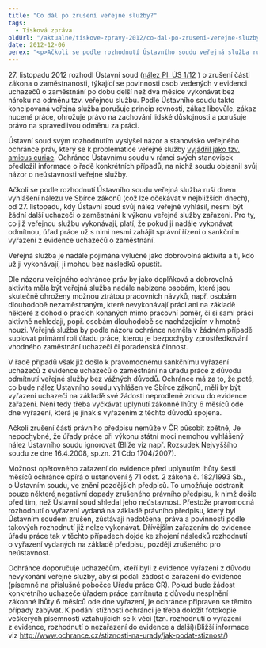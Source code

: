 ```yaml
---
title: "Co dál po zrušení veřejné služby?"
tags:
  - Tisková zpráva
oldUrl: "/aktualne/tiskove-zpravy-2012/co-dal-po-zruseni-verejne-sluzby"
date: 2012-12-06
perex: "<p>Ačkoli se podle rozhodnutí Ústavního soudu veřejná služba ruší dnem vyhlášení nálezu ve Sbírce zákonů (což lze očekávat v nejbližších dnech), od 27. listopadu, kdy Ústavní soud svůj nález veřejně vyhlásil, nesmí být žádní další uchazeči o zaměstnání k výkonu veřejné služby zařazeni.</p>"
---
```


<!-- imported from the old website -->

<p>27. listopadu 2012 rozhodl Ústavní soud (<a title="Otevření do nového okna" href="http://nalus.usoud.cz/Search/GetText.aspx?sz=Pl-1-12_1" target="_blank">nález Pl. ÚS 1/12</a> ) o zrušení části zákona o zaměstnanosti, týkající se povinnosti osob vedených v evidenci uchazečů o zaměstnání po dobu delší než dva měsíce vykonávat bez nároku na odměnu tzv. veřejnou službu. Podle Ústavního soudu takto koncipovaná veřejná služba porušuje princip rovnosti, zákaz libovůle, zákaz nucené práce, ohrožuje právo na zachování lidské důstojnosti a porušuje právo na spravedlivou odměnu za práci.</p><p>Ústavní soud svým rozhodnutím vyslyšel názor a stanovisko veřejného ochránce práv, který se k problematice veřejné služby <a href="https://www.ochrance.cz/zvlastni-opravneni/ustavni-soud/2012-verejna-sluzba/" target="_blank">vyjádřil jako tzv. amicus curiae</a>. Ochránce Ústavnímu soudu v rámci svých stanovisek předložil informace o řadě konkrétních případů, na nichž soudu objasnil svůj názor o neústavnosti veřejné služby.</p><p>Ačkoli se podle rozhodnutí Ústavního soudu veřejná služba ruší dnem vyhlášení nálezu ve Sbírce zákonů (což lze očekávat v nejbližších dnech), od 27. listopadu, kdy Ústavní soud svůj nález veřejně vyhlásil, nesmí být žádní další uchazeči o zaměstnání k výkonu veřejné služby zařazeni. Pro ty, co již veřejnou službu vykonávají, platí, že pokud ji nadále vykonávat odmítnou, úřad práce už s nimi nesmí zahájit správní řízení o sankčním vyřazení z evidence uchazečů o zaměstnání.</p><p>Veřejná služba je nadále pojímána výlučně jako dobrovolná aktivita a ti, kdo už ji vykonávají, ji mohou bez následků opustit. </p><p>Dle názoru veřejného ochránce práv by jako doplňková a dobrovolná aktivita měla být veřejná služba nadále nabízena osobám, které jsou skutečně ohroženy možnou ztrátou pracovních návyků, např. osobám dlouhodobě nezaměstnaným, které nevykonávají práci ani na základě některé z dohod o pracích konaných mimo pracovní poměr, či si sami práci aktivně nehledají, popř. osobám dlouhodobě se nacházejícím v hmotné nouzi. Veřejná služba by podle názoru ochránce neměla v žádném případě suplovat primární roli úřadu práce, kterou je bezpochyby zprostředkování vhodného zaměstnání uchazeči či poradenská činnost.  </p><p>V řadě případů však již došlo k pravomocnému sankčnímu vyřazení uchazečů z evidence uchazečů o zaměstnání na úřadu práce z důvodu odmítnutí veřejné služby bez vážných důvodů. Ochránce má za to, že poté, co bude nález Ústavního soudu vyhlášen ve Sbírce zákonů, měli by být vyřazení uchazeči na základě své žádosti neprodleně znovu do evidence zařazeni. Není tedy třeba vyčkávat uplynutí zákonné lhůty 6 měsíců ode dne vyřazení, která je jinak s vyřazením z těchto důvodů spojena. </p><p>Ačkoli zrušení části právního předpisu nemůže v ČR působit zpětně, Je nepochybné, že úřady práce při výkonu státní moci nemohou vyhlášený nález Ústavního soudu ignorovat (Blíže viz např. Rozsudek Nejvyššího soudu ze dne 16.4.2008, sp.zn. 21 Cdo 1704/2007).</p><p>Možnost opětovného zařazení do evidence před uplynutím lhůty šesti měsíců ochránce opírá o ustanovení § 71 odst. 2 zákona č. 182/1993 Sb., o Ústavním soudu, ve znění pozdějších předpisů. To umožňuje odstranit pouze některé negativní dopady zrušeného právního předpisu, k nimž došlo před tím, než Ústavní soud shledal jeho neústavnost. Přestože pravomocná rozhodnutí o vyřazení vydaná na základě právního předpisu, který byl Ústavním soudem zrušen, zůstávají nedotčena, práva a povinnosti podle takových rozhodnutí již nelze vykonávat. Dřívějším zařazením do evidence úřadu práce tak v těchto případech dojde ke zhojení následků rozhodnutí o vyřazení vydaných na základě předpisu, později zrušeného pro neústavnost. </p><p>Ochránce doporučuje uchazečům, kteří byli z evidence vyřazeni z důvodu nevykonání veřejné služby, aby si podali žádost o zařazení do evidence (písemně na příslušné pobočce Úřadu práce ČR). Pokud bude žádost konkrétního uchazeče úřadem práce zamítnuta z důvodu nesplnění zákonné lhůty 6 měsíců ode dne vyřazení, je ochránce připraven se těmito případy zabývat. K podání stížnosti ochránci je třeba doložit fotokopie veškerých písemností vztahujících se k věci (tzn. rozhodnutí o vyřazení z evidence, rozhodnutí o nezařazení do evidence a další)(Bližší informace viz <a href="https://www.ochrance.cz/stiznosti-na-urady/jak-podat-stiznost/">http://www.ochrance.cz/stiznosti-na-urady/jak-podat-stiznost/</a>)</p>
